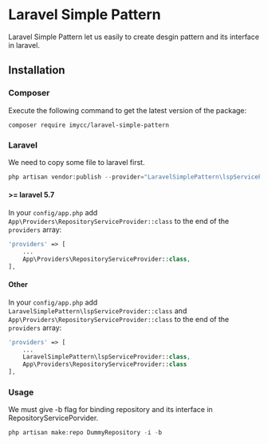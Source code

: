 # Laravel Simple Pattern

Laravel Simple Pattern let us easily to create desgin pattern and its interface in laravel.

## Installation

### Composer

Execute the following command to get the latest version of the package:

```terminal
composer require imycc/laravel-simple-pattern
```

### Laravel

We need to copy some file to laravel first.
```php
php artisan vendor:publish --provider="LaravelSimplePattern\lspServiceProvider" --tag="install"
```

#### >= laravel 5.7

In your `config/app.php` add `App\Providers\RepositoryServiceProvider::class` to the end of the `providers` array:

```php
'providers' => [
    ...
    App\Providers\RepositoryServiceProvider::class,
],
```

#### Other

In your `config/app.php` add `LaravelSimplePattern\lspServiceProvider::class` and `App\Providers\RepositoryServiceProvider::class` to the end of the `providers` array:

```php
'providers' => [
    ...
    LaravelSimplePattern\lspServiceProvider::class,
    App\Providers\RepositoryServiceProvider::class
],
```

### Usage

We must give -b flag for binding repository and its interface in RepositoryServicePorvider.

```php
php artisan make:repo DummyRepository -i -b
```

